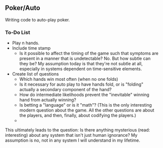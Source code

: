 ## Poker/Auto

Writing code to auto-play poker.

### To-Do List
- Play n hands. 
- Include time stamp
  - Is it possible to affect the timing of the game such that symptoms are present in a manner that is undetectable? No. But how subtle can they be? My assumption today is that they're not subtle at all, especially in systems dependent on time-sensitive elements.
- Create list of questions
  - Which hands win most often (when no one folds)
  - Is it necessary for auto play to have hands fold, or is "folding" actually a secondary component of the hand?
  - How do intermediate likelihoods prevent the "inevitable" winning hand from actually winning?
  - Is betting a "language" or is it "math"? (This is the only interesting modern question about the game. All the other questions are about the players, and then, finally, about codifying the players.)
  - 


This ultimately leads to the question:
Is there anything mysterious (read: interesting) about any system that isn't just human ignorance? My assumption is no, not in any system I will understand in my lifetime.
